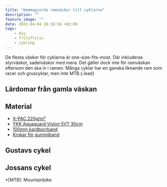 ```yaml
---
title: "Hemmagjorda ramväskor till cyklarna"
description: ""
feature_image: ""
date: 2023-04-04 10:18:56 +02:00
tags:
    - diy
    - friluftsliv
    - cykling
---
```


De flesta väskor för cyklarna är one-size-fits-most. Där inkluderas styrväskor, sadelväskor med mera. Det gäller dock inte för ramväskan eftersom den ska in i ramen. Många cyklar har en ganska liknande ram som racer och gruscyklar, men inte MTB.{.lead}



## Lärdomar från gamla väskan

## Material

* [X-PAC 220g/m²][Friluftstyger - X-PAC220]
* [YKK Aquaguard Vislon 5VT 30cm][Extremtextil - YKK Aquaguard 5VT]
* [100mm kardborrband][Friluftstyger - Kardborrband]
* [Krokar för gummiband][Extremtextil - Pack hook for 3mm cord]

## Gustavs cykel

## Jossans cykel

*[MTB]: Mountainbike

[Friluftstyger - X-PAC220]: https://www.friluftstyger.se/sv/material/tyger/x-pac/tyg-tpac220.html
[Friluftstyger - Kardborrband]: https://www.friluftstyger.se/sv/material/rep-och-snoren/kardborreband/kardborreband-kb-3.html
[Extremtextil - YKK Aquaguard 5VT]: https://www.extremtextil.de/en/aquaguard-vislon-5vt-one-way-non-separating-30cm.html
[Extremtextil - Pack hook for 3mm cord]: https://www.extremtextil.de/en/pack-hook-for-3mm-cord-with-webbing-attachment.html